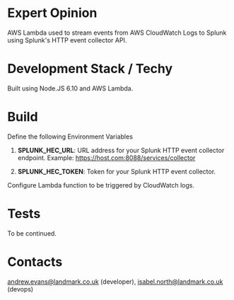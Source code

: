 # Expert Opinion 
AWS Lambda used to stream events from AWS CloudWatch Logs to Splunk using Splunk's HTTP event collector API.

# Development Stack / Techy
Built using Node.JS 6.10 and AWS Lambda.

# Build
Define the following Environment Variables

 1. **SPLUNK_HEC_URL**: URL address for your Splunk HTTP event collector endpoint. Example: https://host.com:8088/services/collector
 
 2. **SPLUNK_HEC_TOKEN**: Token for your Splunk HTTP event collector.

 Configure Lambda function to be triggered by CloudWatch logs. 
 
# Tests
To be continued.

# Contacts 
andrew.evans@landmark.co.uk (developer), isabel.north@landmark.co.uk (devops)